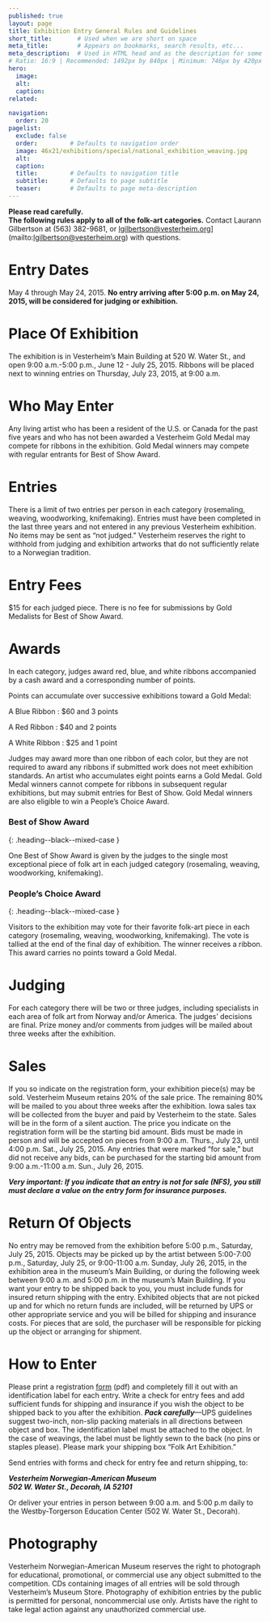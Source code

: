 ```yaml
---
published: true
layout: page
title: Exhibition Entry General Rules and Guidelines
short_title:       # Used when we are short on space
meta_title:        # Appears on bookmarks, search results, etc...
meta_description:  # Used in HTML head and as the description for some search engines
# Ratio: 16:9 | Recommended: 1492px by 840px | Minimum: 746px by 420px
hero:
  image:
  alt:
  caption:
related:

navigation:
  order: 20
pagelist:
  exclude: false
  order:         # Defaults to navigation order  
  image: 46x21/exhibitions/special/national_exhibition_weaving.jpg
  alt:
  caption:
  title:         # Defaults to navigation title
  subtitle:      # Defaults to page subtitle
  teaser:        # Defaults to page meta-description
---
```

**Please read carefully.** <br /> **The following rules apply to all of the folk-art categories.** Contact Laurann Gilbertson at (563) 382-9681, or lgilbertson@vesterheim.org](mailto:lgilbertson@vesterheim.org) with questions.

Entry Dates
===========
May 4 through May 24, 2015. **No entry arriving after 5:00 p.m. on May 24, 2015, will be considered for judging or exhibition.**

Place Of Exhibition
===================
The exhibition is in Vesterheim’s Main Building at 520 W. Water St., and open 9:00 a.m.-5:00 p.m., June 12 - July 25, 2015. Ribbons will be placed next to winning entries on Thursday, July 23, 2015, at 9:00 a.m.

Who May Enter
=============
Any living artist who has been a resident of the U.S. or Canada for the past five years and who has not been awarded a Vesterheim Gold Medal may compete for ribbons in the exhibition. Gold Medal winners may compete with regular entrants for Best of Show Award.

Entries
=======
There is a limit of two entries per person in each category (rosemaling, weaving, woodworking, knifemaking). Entries must have been completed in the last three years and not entered in any previous Vesterheim exhibition. No items may be sent as “not judged.” Vesterheim reserves the right to withhold from judging and exhibition artworks that do not sufficiently relate to a Norwegian tradition.

Entry Fees
==========
$15 for each judged piece. There is no fee for submissions by Gold Medalists for Best of Show Award.

Awards
======
In each category, judges award red, blue, and white ribbons accompanied by a cash award and a corresponding number of points.

Points can accumulate over successive exhibitions toward a Gold Medal:

A Blue Ribbon
: $60 and 3 points

A Red Ribbon
: $40 and 2 points

A White Ribbon
: $25 and 1 point

Judges may award more than one ribbon of each color, but they are not required to award any ribbons if submitted work does not meet exhibition standards. An artist who accumulates eight points earns a Gold Medal. Gold Medal winners cannot compete for ribbons in subsequent regular exhibitions, but may submit entries for Best of Show. Gold Medal winners are also eligible to win a People’s Choice Award.

### Best of Show Award
{: .heading--black--mixed-case }

One Best of Show Award is given by the judges to the single most exceptional piece of folk art in each judged category (rosemaling, weaving, woodworking, knifemaking).

### People’s Choice Award
{: .heading--black--mixed-case }

Visitors to the exhibition may vote for their favorite folk-art piece in each category (rosemaling, weaving, woodworking, knifemaking). The vote is tallied at the end of the final day of exhibition. The winner receives a ribbon. This award carries no points toward a Gold Medal.

Judging
=======
For each category there will be two or three judges, including specialists in each area of folk art from Norway and/or America. The judges’ decisions are final. Prize money and/or comments from judges will be mailed about three weeks after the exhibition.

Sales
=====
If you so indicate on the registration form, your exhibition piece(s) may be sold. Vesterheim Museum retains 20% of the sale price. The remaining 80% will be mailed to you about three weeks after the exhibition. Iowa sales tax will be collected from the buyer and paid by Vesterheim to the state. Sales will be in the form of a silent auction. The price you indicate on the registration form will be the starting bid amount. Bids must be made in person and will be accepted on pieces from 9:00 a.m. Thurs., July 23, until 4:00 p.m. Sat., July 25, 2015. Any entries that were marked “for sale,” but did not receive any bids, can be purchased for the starting bid amount from 9:00 a.m.-11:00 a.m. Sun., July 26, 2015.

_**Very important: If you indicate that an entry is not for sale (NFS), you still must declare a value on the entry form for insurance purposes.**_

Return Of Objects
=================
No entry may be removed from the exhibition before 5:00 p.m., Saturday, July 25, 2015. Objects may be picked up by the artist between 5:00-7:00 p.m., Saturday, July 25, or 9:00-11:00 a.m. Sunday, July 26, 2015, in the exhibition area in the museum’s Main Building, or during the following week between 9:00 a.m. and 5:00 p.m. in the museum’s Main Building. If you want your entry to be shipped back to you, you must include funds for insured return shipping with the entry. Exhibited objects that are not picked up and for which no return funds are included, will be returned by UPS or other appropriate service and you will be billed for shipping and insurance costs. For pieces that are sold, the purchaser will be responsible for picking up the object or arranging for shipment.

How to Enter
============
Please print a registration [form](/exhibitions/special/national-exhibition-of-folk-art-in-the-norwegian-tradition/entry-rules-and-guidelines/forms/exhibit-registration-2015.pdf) (pdf) and completely fill it out with an identification label for each entry. Write a check for entry fees and add sufficient funds for shipping and insurance if you wish the object to be shipped back to you after the exhibition. _**Pack carefully**_—UPS guidelines suggest two-inch, non-slip packing materials in all directions between object and box. The identification label must be attached to the object. In the case of weavings, the label must be lightly sewn to the back (no pins or staples please). Please mark your shipping box “Folk Art Exhibition.” 

Send entries with forms and check for entry fee and return shipping, to:

**_Vesterheim Norwegian-American Museum_** <br />
_**502 W. Water St., Decorah, IA 52101**_

Or deliver your entries in person between 9:00 a.m. and 5:00 p.m daily to the Westby-Torgerson Education Center (502 W. Water St., Decorah).

Photography
===========
Vesterheim Norwegian-American Museum reserves the right to photograph for educational, promotional, or commercial use any object submitted to the competition. CDs containing images of all entries will be sold through Vesterheim’s Museum Store. Photography of exhibition entries by the public is permitted for personal, noncommercial use only. Artists have the right to take legal action against any unauthorized commercial use.